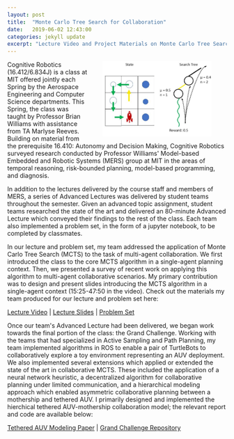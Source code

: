 ```yaml
---
layout: post
title:  "Monte Carlo Tree Search for Collaboration"
date:   2019-06-02 12:43:00
categories: jekyll update
excerpt: "Lecture Video and Project Materials on Monte Carlo Tree Search for Cognitive Robotics Course"
---
```


<img align="right" width="250" src="/img/mcts-illustration.JPG" style="padding: 0 35px">


Cognitive Robotics (16.412/6.834J) is a class at MIT offered jointly each Spring by the Aerospace Engineering and Computer Science departments. This Spring, the class was taught by Professor Brian Williams with assistance from TA Marlyse Reeves. Building on material from the prerequisite 16.410: Autonomy and Decision Making, Cognitive Robotics surveyed research conducted by Professor Williams' Model-based Embedded and Robotic Systems (MERS) group at MIT in the areas of temporal reasoning, risk-bounded planning, model-based programming, and diagnosis.

In addition to the lectures delivered by the course staff and members of MERS, a series of Advanced Lectures was delivered by student teams throughout the semester. Given an advanced topic assignment, student teams researched the state of the art and delivered an 80-minute Advanced Lecture which conveyed their findings to the rest of the class. Each team also implemented a problem set, in the form of a jupyter notebook, to be completed by classmates.

In our lecture and problem set, my team addressed the application of Monte Carlo Tree Search (MCTS) to the task of multi-agent collaboration. We first introduced the class to the core MCTS algorithm in a single-agent planning context. Then, we presented a survey of recent work on applying this algorithm to multi-agent collaborative scenarios. My primary contribution was to design and present slides introducing the MCTS algorithm in a single-agent context (15:25-47:50 in the video). Check out the materials my team produced for our lecture and problem set here:

[Lecture Video](https://www.youtube.com/watch?v=xPrZT5QDC7c "Lecture Video") \| [Lecture Slides](https://github.com/canpu/mcts-tutorial/blob/master/MCTS.pdf "Lecture Slides") \| [Problem Set](https://github.com/canpu/mcts-tutorial "Problem Set")

Once our team's Advanced Lecture had been delivered, we began work towards the final portion of the class: the Grand Challenge. Working with the teams that had specialized in Active Sampling and Path Planning, my team implemented algorithms in ROS to enable a pair of TurtleBots to collaboratively explore a toy environment representing an AUV deployment. We also implemented several extensions which applied or extended the state of the art in collaborative MCTS. These included the application of a neural network heuristic, a decentralized algorithm for collaborative planning under limited communication, and a hierarchical modeling approach which enabled asymmetric collaborative planning between a mothership and tethered AUV. I primarily designed and implemented the hierchical tethered AUV-mothership collaboration model; the relevant report and code are available below:

[Tethered AUV Modeling Paper](https://github.com/gmargo11/gmargo11.github.io/blob/master/resources/Tethered_AUV_Planning.pdf "Paper") \| [Grand Challenge Repository](https://github.com/16412-cogrob-2019/mcts "Grand Challenge Repository") 